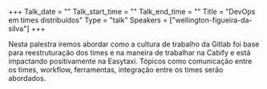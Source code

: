 +++
Talk_date = ""
Talk_start_time = ""
Talk_end_time = ""
Title = "DevOps em times distribuídos"
Type = "talk"
Speakers = ["wellington-figueira-da-silva"]
+++

Nesta palestra iremos abordar como a cultura de trabalho da Gitlab foi base para reestruturação dos times e na maneira de trabalhar na Cabify e está impactando positivamente na Easytaxi. Tópicos como comunicação entre os times, workflow, ferramentas, integração entre os times serão abordados.

